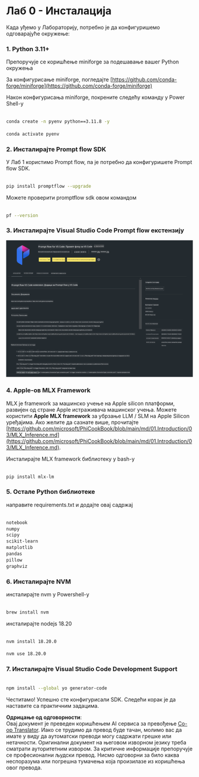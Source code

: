 <!--
CO_OP_TRANSLATOR_METADATA:
{
  "original_hash": "4b16264917d9b93169745d92b8ce8c65",
  "translation_date": "2025-07-17T04:21:19+00:00",
  "source_file": "md/02.Application/02.Code/Phi3/VSCodeExt/HOL/Apple/01.Installations.md",
  "language_code": "sr"
}
-->
# **Лаб 0 - Инсталација**

Када уђемо у Лабораторију, потребно је да конфигуришемо одговарајуће окружење:


### **1. Python 3.11+**

Препоручује се коришћење miniforge за подешавање вашег Python окружења

За конфигурисање miniforge, погледајте [https://github.com/conda-forge/miniforge](https://github.com/conda-forge/miniforge)

Након конфигурисања miniforge, покрените следећу команду у Power Shell-у

```bash

conda create -n pyenv python==3.11.8 -y

conda activate pyenv

```


### **2. Инсталирајте Prompt flow SDK**

У Лаб 1 користимо Prompt flow, па је потребно да конфигуришете Prompt flow SDK.

```bash

pip install promptflow --upgrade

```

Можете проверити promptflow sdk овом командом


```bash

pf --version

```

### **3. Инсталирајте Visual Studio Code Prompt flow екстензију**

![pf](../../../../../../../../../translated_images/pf_ext.8cf76b5846e9b8562b0dd276004237b3ff3797066b9f912d39c0ae6c88b35878.sr.png)

### **4. Apple-ов MLX Framework**

MLX је framework за машинско учење на Apple silicon платформи, развијен од стране Apple истраживача машинског учења. Можете користити **Apple MLX framework** за убрзање LLM / SLM на Apple Silicon уређајима. Ако желите да сазнате више, прочитајте [https://github.com/microsoft/PhiCookBook/blob/main/md/01.Introduction/03/MLX_Inference.md](https://github.com/microsoft/PhiCookBook/blob/main/md/01.Introduction/03/MLX_Inference.md).

Инсталирајте MLX framework библиотеку у bash-у


```bash

pip install mlx-lm

```



### **5. Остале Python библиотеке**


направите requirements.txt и додајте овај садржај

```txt

notebook
numpy 
scipy 
scikit-learn 
matplotlib 
pandas 
pillow 
graphviz

```


### **6. Инсталирајте NVM**

инсталирајте nvm у Powershell-у


```bash

brew install nvm

```

инсталирајте nodejs 18.20


```bash

nvm install 18.20.0

nvm use 18.20.0

```

### **7. Инсталирајте Visual Studio Code Development Support**


```bash

npm install --global yo generator-code

```

Честитамо! Успешно сте конфигурисали SDK. Следећи корак је да наставите са практичним задацима.

**Одрицање од одговорности**:  
Овај документ је преведен коришћењем AI сервиса за превођење [Co-op Translator](https://github.com/Azure/co-op-translator). Иако се трудимо да превод буде тачан, молимо вас да имате у виду да аутоматски преводи могу садржати грешке или нетачности. Оригинални документ на његовом изворном језику треба сматрати ауторитетним извором. За критичне информације препоручује се професионални људски превод. Нисмо одговорни за било каква неспоразума или погрешна тумачења која произилазе из коришћења овог превода.